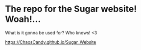 # The repo for the Sugar website! Woah!...
What is it gonna be used for? Who knows! <3

https://ChaosCandy.github.io/Sugar_Website
